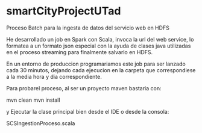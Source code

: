 # smartCityProjectUTad
Proceso Batch para la ingesta de datos del servicio web en HDFS

He desarrollado un job en Spark con Scala, invoca la url del web service, lo formatea a un formato json
especial con la ayuda de clases java utilizadas en el proceso streaming para finalmente salvarlo en HDFS.

En un entorno de produccion programariamos este job para ser lanzado cada 30 minutos, dejando cada ejecucion
en la carpeta que correspondiese a la media hora y dia correspondiente.

Para probarel proceso, al ser un proyecto maven bastaria con:

mvn clean
mvn install

y Ejecutar la clase principal bien desde el IDE o desde la consola:

SCSIngestionProceso.scala